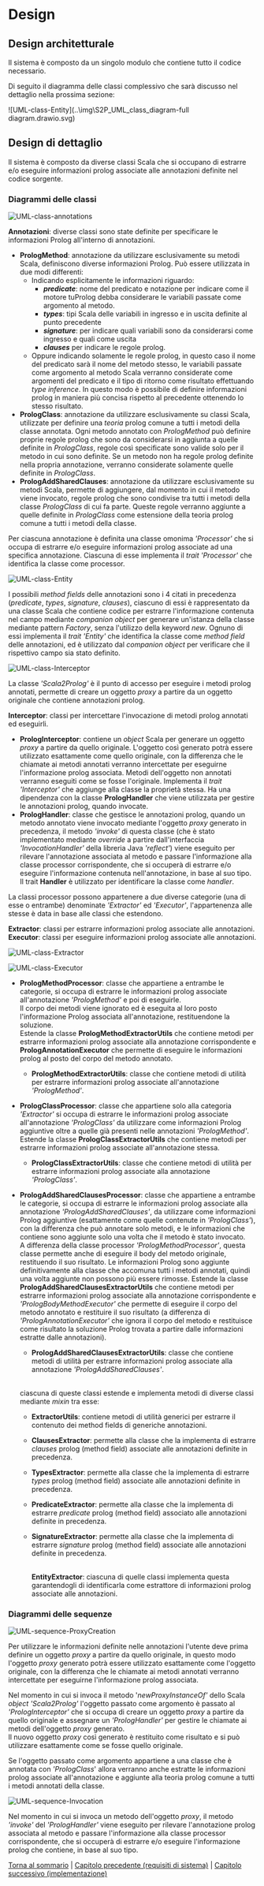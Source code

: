 # Design

## Design architetturale
Il sistema è composto da un singolo modulo che contiene tutto il codice necessario.

Di seguito il diagramma delle classi complessivo che sarà discusso nel dettaglio nella prossima sezione:

![UML-class-Entity](..\img\S2P_UML_class_diagram-full diagram.drawio.svg)

## Design di dettaglio
Il sistema è composto da diverse classi Scala che si occupano di estrarre e/o eseguire informazioni prolog associate alle annotazioni definite nel codice sorgente.

### Diagrammi delle classi

![UML-class-annotations](..\img\S2P_UML_class_diagram-Processor(Annotations).drawio.svg)

**Annotazioni**: diverse classi sono state definite per specificare le informazioni Prolog all'interno di annotazioni.
  - **PrologMethod**: annotazione da utilizzare esclusivamente su metodi Scala, definiscono diverse informazioni Prolog. Può essere utilizzata in due modi differenti:
    - Indicando esplicitamente le informazioni riguardo:
      - _**predicate**_: nome del predicato e notazione per indicare come il motore tuProlog debba considerare le variabili passate come argomento al metodo.
      - _**types**_: tipi Scala delle variabili in ingresso e in uscita definite al punto precedente
      - _**signature**_: per indicare quali variabili sono da considerarsi come ingresso e quali come uscita
      - _**clauses**_ per indicare le regole prolog.
    - Oppure indicando solamente le regole prolog, in questo caso il nome del predicato sarà il nome del metodo stesso, le variabili passate come argomento al metodo Scala verranno considerate come argomenti del predicato e il tipo di ritorno come risultato effettuando _type inference_. In questo modo è possibile di definire informazioni prolog in maniera più concisa rispetto al precedente ottenendo lo stesso risultato.
  - **PrologClass**: annotazione da utilizzare esclusivamente su classi Scala, utilizzate per definire una _teoria_ prolog comune a tutti i metodi della classe annotata. Ogni metodo annotato con _PrologMethod_ può definire proprie regole prolog che sono da considerarsi in aggiunta a quelle definite in _PrologClass_, regole così specificate sono valide solo per il metodo in cui sono definite. Se un metodo non ha regole prolog definite nella propria annotazione, verranno considerate solamente quelle definite in _PrologClass_.
  - **PrologAddSharedClauses**: annotazione da utilizzare esclusivamente su metodi Scala, permette di aggiungere, dal momento in cui il metodo viene invocato, regole prolog che sono condivise tra tutti i metodi della classe _PrologClass_ di cui fa parte. Queste regole verranno aggiunte a quelle definite in _PrologClass_ come estensione della teoria prolog comune a tutti i metodi della classe.

Per ciascuna annotazione è definita una classe omonima _'Processor'_ che si occupa di estrarre e/o eseguire informazioni prolog associate ad una specifica annotazione. Ciascuna di esse implementa il _trait_ _'Processor'_ che identifica la classe come processor.

![UML-class-Entity](..\img\S2P_UML_class_diagram-Entity.drawio.svg)

I possibili _method fields_ delle annotazioni sono i 4 citati in precedenza (_predicate_, _types_, _signature_, _clauses_), ciascuno di essi è rappresentato da una classe Scala che contiene codice per estrarre l'informazione contenuta nel campo mediante _companion object_ per generare un'istanza della classe mediante pattern _Factory_, senza l'utilizzo della keyword _new_. Ognuno di essi implementa il _trait_ _'Entity'_ che identifica la classe come _method field_ delle annotazioni, ed è utilizzato dal _companion object_ per verificare che il rispettivo campo sia stato definito.

![UML-class-Interceptor](..\img\S2P_UML_class_diagram-Interceptor.drawio.svg)

La classe _'Scala2Prolog'_ è il punto di accesso per eseguire i metodi prolog annotati, permette di creare un oggetto
_proxy_ a partire da un oggetto originale che contiene annotazioni prolog.

**Interceptor**: classi per intercettare l'invocazione di metodi prolog annotati ed eseguirli.
  - **PrologInterceptor**: contiene un _object_ Scala per generare un oggetto _proxy_ a partire da quello originale. L'oggetto così generato potrà essere utilizzato esattamente come quello originale, con la differenza che le chiamate ai metodi annotati verranno intercettate per eseguirne l'informazione prolog associata. Metodi dell'oggetto non annotati verranno eseguiti come se fosse l'originale. Implementa il _trait_ _'Interceptor'_ che aggiunge alla classe la proprietà stessa. Ha una dipendenza con la classe **PrologHandler** che viene utilizzata per gestire le annotazioni prolog, quando invocate. 
  - **PrologHandler**: classe che gestisce le annotazioni prolog, quando un metodo annotato viene invocato mediante l'oggetto _proxy_ generato in precedenza, il metodo _'invoke'_ di questa classe (che è stato implementato mediante _override_ a partire dall'interfaccia _'InvocationHandler'_ della libreria Java _'reflect'_) viene eseguito per rilevare l'annotazione associata al metodo e passare l'informazione alla classe processor corrispondente, che si occuperà di estrarre e/o eseguire l'informazione contenuta nell'annotazione, in base al suo tipo. Il trait **Handler** è utilizzato per identificare la classe come _handler_.

La classi processor possono appartenere a due diverse categorie (una di esse o entrambe) denominate _'Extractor'_ ed _'Executor'_, l'appartenenza alle stesse è data in base alle classi che estendono.

**Extractor**: classi per estrarre informazioni prolog associate alle annotazioni.\
**Executor**: classi per eseguire informazioni prolog associate alle annotazioni.

![UML-class-Extractor](..\img\S2P_UML_class_diagram-Processor(Extractor).drawio.svg)

<!-- ![UML-class-Extractor-mixin](..\img\S2P_UML_class_diagram-extractor-mixin.drawio.svg) -->

![UML-class-Executor](..\img\S2P_UML_class_diagram-Processor(Executor).drawio.svg)

- **PrologMethodProcessor**: classe che appartiene a entrambe le categorie, si occupa di estrarre le informazioni prolog associate all'annotazione _'PrologMethod'_ e poi di eseguirle.\
  Il corpo dei metodi viene ignorato ed è eseguita al loro posto l'informazione Prolog associata all'annotazione, restituendone la soluzione.\
  Estende la classe **PrologMethodExtractorUtils** che contiene metodi per estrarre informazioni prolog associate alla annotazione corrispondente e **PrologAnnotationExecutor** che permette di eseguire le informazioni prolog al posto del corpo del metodo annotato.
  - **PrologMethodExtractorUtils**: classe che contiene metodi di utilità per estrarre informazioni prolog associate all'annotazione _'PrologMethod'_.
  

- **PrologClassProcessor**: classe che appartiene solo alla categoria _'Extractor'_ si occupa di estrarre le informazioni prolog associate all'annotazione _'PrologClass'_ da utilizzare come informazioni Prolog aggiuntive oltre a quelle già presenti nelle annotazioni _'PrologMethod'_. Estende la classe **PrologClassExtractorUtils** che contiene metodi per estrarre informazioni prolog associate all'annotazione stessa.
  - **PrologClassExtractorUtils**: classe che contiene metodi di utilità per estrarre informazioni prolog associate alla annotazione _'PrologClass'_.
  

- **PrologAddSharedClausesProcessor**: classe che appartiene a entrambe le categorie, si occupa di estrarre le informazioni prolog associate alla annotazione _'PrologAddSharedClauses'_, da utilizzare come informazioni Prolog aggiuntive (esattamente come quelle contenute in _'PrologClass'_), con la differenza che può annotare solo metodi, e le informazioni che contiene sono aggiunte solo una volta che il metodo è stato invocato.\
  A differenza della classe processor _'PrologMethodProcessor'_, questa classe permette anche di eseguire il body del metodo originale, restituendo il suo risultato. Le informazioni Prolog sono aggiunte definitivamente alla classe che accomuna tutti i metodi annotati, quindi una volta aggiunte non possono più essere rimosse. Estende la classe **PrologAddSharedClausesExtractorUtils** che contiene metodi per estrarre informazioni prolog associate alla annotazione corrispondente e _'PrologBodyMethodExecutor'_ che permette di eseguire il corpo del metodo annotato e restituire il suo risultato (a differenza di _'PrologAnnotationExecutor'_ che ignora il corpo del metodo e restituisce come risultato la soluzione Prolog trovata a partire dalle informazioni estratte dalle annotazioni).
  - **PrologAddSharedClausesExtractorUtils**: classe che contiene metodi di utilità per estrarre informazioni prolog associate alla annotazione _'PrologAddSharedClauses'_.
  
  \
  ciascuna di queste classi estende e implementa metodi di diverse classi mediante _mixin_ tra esse:


  - **ExtractorUtils**: contiene metodi di utilità generici per estrarre il contenuto dei method fields di generiche annotazioni.
  - **ClausesExtractor**: permette alla classe che la implementa di estrarre _clauses_ prolog (method field) associate alle annotazioni definite in precedenza.
  - **TypesExtractor**: permette alla classe che la implementa di estrarre _types_ prolog (method field) associate alle annotazioni definite in precedenza.
  - **PredicateExtractor**: permette alla classe che la implementa di estrarre _predicate_ prolog (method field) associato alle annotazioni definite in precedenza.
  - **SignatureExtractor**: permette alla classe che la implementa di estrarre _signature_ prolog (method field) associate alle annotazioni definite in precedenza.
    
    \
    **EntityExtractor**: ciascuna di quelle classi implementa questa garantendogli di identificarla come estrattore di informazioni prolog associate alle annotazioni.

### Diagrammi delle sequenze

![UML-sequence-ProxyCreation](..\img\S2P_UML_sequence_diagram-proxy-creation.drawio.svg)

Per utilizzare le informazioni definite nelle annotazioni l'utente deve prima definire un oggetto _proxy_ a partire 
da quello originale, in questo modo l'oggetto _proxy_ generato potrà essere utilizzato esattamente come l'oggetto 
originale, con la differenza che le chiamate ai metodi annotati verranno intercettate per eseguirne l'informazione 
prolog associata.

Nel momento in cui si invoca il metodo '_newProxyInstanceOf'_ dello Scala _object_ _'Scala2Prolog'_ l'oggetto passato 
come argomento è passato al _'PrologInterceptor'_ che si occupa di creare un oggetto _proxy_ a partire da quello
originale e assegnare un _'PrologHandler'_ per gestire le chiamate ai metodi dell'oggetto _proxy_ generato.\
Il nuovo oggetto _proxy_ così generato è restituito come risultato e si può utilizzare esattamente come se fosse 
quello originale.

Se l'oggetto passato come argomento appartiene a una classe che è annotata con _'PrologClass_' allora verranno
anche estratte le informazioni prolog associate all'annotazione e aggiunte alla teoria prolog comune a tutti i metodi 
annotati della classe.

![UML-sequence-Invocation](..\img\S2P_UML_sequence_diagram-proxy-invocation.drawio.svg)

Nel momento in cui si invoca un metodo dell'oggetto _proxy_, il metodo _'invoke'_ del _'PrologHandler'_ viene
eseguito per rilevare l'annotazione prolog associata al metodo e passare l'informazione alla classe processor 
corrispondente, che si occuperà di estrarre e/o eseguire l'informazione prolog che contiene, in base al suo tipo.

[Torna al sommario](../index.md) |
[Capitolo precedente (requisiti di sistema)](../3-system-requirements/index.md) |
[Capitolo successivo (implementazione)](../5-implementation/index.md)